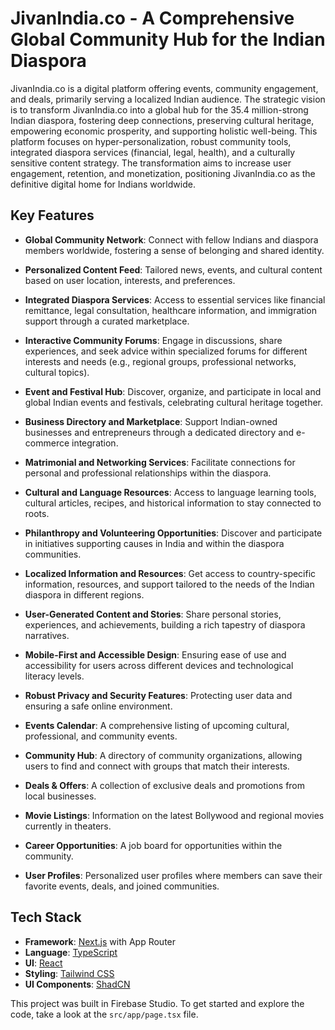 
# JivanIndia.co - A Comprehensive Global Community Hub for the Indian Diaspora

JivanIndia.co is a digital platform offering events, community engagement, and deals, primarily serving a localized Indian audience. The strategic vision is to transform JivanIndia.co into a global hub for the 35.4 million-strong Indian diaspora, fostering deep connections, preserving cultural heritage, empowering economic prosperity, and supporting holistic well-being. This platform focuses on hyper-personalization, robust community tools, integrated diaspora services (financial, legal, health), and a culturally sensitive content strategy. The transformation aims to increase user engagement, retention, and monetization, positioning JivanIndia.co as the definitive digital home for Indians worldwide.

## Key Features

*   **Global Community Network**: Connect with fellow Indians and diaspora members worldwide, fostering a sense of belonging and shared identity.
*   **Personalized Content Feed**: Tailored news, events, and cultural content based on user location, interests, and preferences.
*   **Integrated Diaspora Services**: Access to essential services like financial remittance, legal consultation, healthcare information, and immigration support through a curated marketplace.
*   **Interactive Community Forums**: Engage in discussions, share experiences, and seek advice within specialized forums for different interests and needs (e.g., regional groups, professional networks, cultural topics).
*   **Event and Festival Hub**: Discover, organize, and participate in local and global Indian events and festivals, celebrating cultural heritage together.
*   **Business Directory and Marketplace**: Support Indian-owned businesses and entrepreneurs through a dedicated directory and e-commerce integration.
*   **Matrimonial and Networking Services**: Facilitate connections for personal and professional relationships within the diaspora.
*   **Cultural and Language Resources**: Access to language learning tools, cultural articles, recipes, and historical information to stay connected to roots.
*   **Philanthropy and Volunteering Opportunities**: Discover and participate in initiatives supporting causes in India and within the diaspora communities.
*   **Localized Information and Resources**: Get access to country-specific information, resources, and support tailored to the needs of the Indian diaspora in different regions.
*   **User-Generated Content and Stories**: Share personal stories, experiences, and achievements, building a rich tapestry of diaspora narratives.
*   **Mobile-First and Accessible Design**: Ensuring ease of use and accessibility for users across different devices and technological literacy levels.
*   **Robust Privacy and Security Features**: Protecting user data and ensuring a safe online environment.

*   **Events Calendar**: A comprehensive listing of upcoming cultural, professional, and community events.
*   **Community Hub**: A directory of community organizations, allowing users to find and connect with groups that match their interests.
*   **Deals & Offers**: A collection of exclusive deals and promotions from local businesses.
*   **Movie Listings**: Information on the latest Bollywood and regional movies currently in theaters.
*   **Career Opportunities**: A job board for opportunities within the community.
*   **User Profiles**: Personalized user profiles where members can save their favorite events, deals, and joined communities.

## Tech Stack

*   **Framework**: [Next.js](https://nextjs.org/) with App Router
*   **Language**: [TypeScript](https://www.typescriptlang.org/)
*   **UI**: [React](https://react.dev/)
*   **Styling**: [Tailwind CSS](https://tailwindcss.com/)
*   **UI Components**: [ShadCN](https://ui.shadcn.com/)

This project was built in Firebase Studio. To get started and explore the code, take a look at the `src/app/page.tsx` file.
